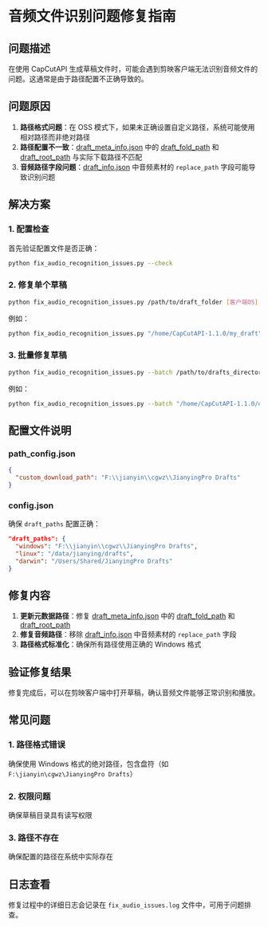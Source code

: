# 音频文件识别问题修复指南

## 问题描述

在使用 CapCutAPI 生成草稿文件时，可能会遇到剪映客户端无法识别音频文件的问题。这通常是由于路径配置不正确导致的。

## 问题原因

1. **路径格式问题**：在 OSS 模式下，如果未正确设置自定义路径，系统可能使用相对路径而非绝对路径
2. **路径配置不一致**：[draft_meta_info.json](file:///home/CapCutAPI-1.1.0/template/draft_meta_info.json) 中的 [draft_fold_path](file:///home/CapCutAPI-1.1.0/pyJianYingDraft/draft.py#L101-L101) 和 [draft_root_path](file:///home/CapCutAPI-1.1.0/pyJianYingDraft/draft.py#L100-L100) 与实际下载路径不匹配
3. **音频路径字段问题**：[draft_info.json](file:///home/CapCutAPI-1.1.0/template/draft_info.json) 中音频素材的 `replace_path` 字段可能导致识别问题

## 解决方案

### 1. 配置检查

首先验证配置文件是否正确：

```bash
python fix_audio_recognition_issues.py --check
```

### 2. 修复单个草稿

```bash
python fix_audio_recognition_issues.py /path/to/draft_folder [客户端OS]
```

例如：
```bash
python fix_audio_recognition_issues.py "/home/CapCutAPI-1.1.0/my_draft" windows
```

### 3. 批量修复草稿

```bash
python fix_audio_recognition_issues.py --batch /path/to/drafts_directory [客户端OS]
```

例如：
```bash
python fix_audio_recognition_issues.py --batch "/home/CapCutAPI-1.1.0/drafts" windows
```

## 配置文件说明

### path_config.json
```json
{
  "custom_download_path": "F:\\jianyin\\cgwz\\JianyingPro Drafts"
}
```

### config.json
确保 `draft_paths` 配置正确：
```json
"draft_paths": {
  "windows": "F:\\jianyin\\cgwz\\JianyingPro Drafts",
  "linux": "/data/jianying/drafts",
  "darwin": "/Users/Shared/JianyingPro Drafts"
}
```

## 修复内容

1. **更新元数据路径**：修复 [draft_meta_info.json](file:///home/CapCutAPI-1.1.0/template/draft_meta_info.json) 中的 [draft_fold_path](file:///home/CapCutAPI-1.1.0/pyJianYingDraft/draft.py#L101-L101) 和 [draft_root_path](file:///home/CapCutAPI-1.1.0/pyJianYingDraft/draft.py#L100-L100)
2. **修复音频路径**：移除 [draft_info.json](file:///home/CapCutAPI-1.1.0/template/draft_info.json) 中音频素材的 `replace_path` 字段
3. **路径格式标准化**：确保所有路径使用正确的 Windows 格式

## 验证修复结果

修复完成后，可以在剪映客户端中打开草稿，确认音频文件能够正常识别和播放。

## 常见问题

### 1. 路径格式错误
确保使用 Windows 格式的绝对路径，包含盘符（如 `F:\jianyin\cgwz\JianyingPro Drafts`）

### 2. 权限问题
确保草稿目录具有读写权限

### 3. 路径不存在
确保配置的路径在系统中实际存在

## 日志查看

修复过程中的详细日志会记录在 `fix_audio_issues.log` 文件中，可用于问题排查。